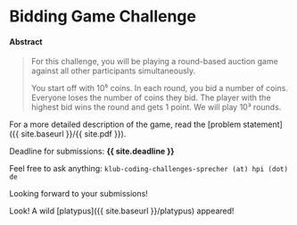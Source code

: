 # Bidding Game Challenge

#### Abstract

> For this challenge, you will be playing a round-based auction game against all
other participants simultaneously.
>
> You start off with 10⁵ coins. In each round, you bid a number of coins. Everyone loses the number of coins they bid.
The player with the highest bid wins the round and gets 1 point.
We will play 10³ rounds.

For a more detailed description of the game, read the [problem statement]({{ site.baseurl }}/{{ site.pdf }}).

Deadline for submissions: **{{ site.deadline }}**

Feel free to ask anything: `klub-coding-challenges-sprecher (at) hpi (dot) de`

Looking forward to your submissions!

Look! A wild [platypus]({{ site.baseurl }}/platypus) appeared!
